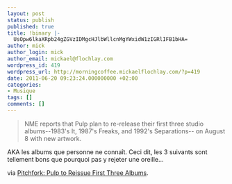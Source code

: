 ```yaml
---
layout: post
status: publish
published: true
title: !binary |-
  UsOpw6lkaXRpb24gZGVzIDMgcHJlbWllcnMgYWxidW1zIGRlIFB1bHA=
author: mick
author_login: mick
author_email: mickael@flochlay.com
wordpress_id: 419
wordpress_url: http://morningcoffee.mickaelflochlay.com/?p=419
date: 2011-06-20 09:23:24.000000000 +02:00
categories:
- Musique
tags: []
comments: []
---
```

<blockquote>NME reports that Pulp plan to re-release their first three studio albums--1983's It, 1987's Freaks, and 1992's Separations-- on August 8 with new artwork.</blockquote>
AKA les albums que personne ne connaît. Ceci dit, les 3 suivants sont tellement bons que pourquoi pas y rejeter une oreille...

via <a href="http://pitchfork.com/news/42701-pulp-to-reissue-first-three-albums/?utm_source=feedburner&amp;utm_medium=feed&amp;utm_campaign=Feed%3A+PitchforkLatestNews+%28Pitchfork%3A+Latest+News%29">Pitchfork: Pulp to Reissue First Three Albums</a>.
